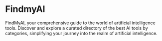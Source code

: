 # FindmyAI
FindMyAI, your comprehensive guide to the world of artificial intelligence tools. Discover and explore a curated directory of the best AI tools by categories, simplifying your journey into the realm of artificial intelligence.

